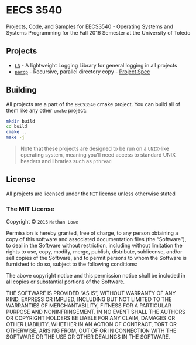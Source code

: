 # EECS 3540
Projects, Code, and Samples for EECS3540 - Operating Systems and Systems Programming
for the Fall 2016 Semester at the University of Toledo

## Projects
* [`L3`](L3/README.md) - A lightweight Logging Library for general logging in all projects
* [`parcp`](parcp/README.md) - Recursive, parallel directory copy - [Project Spec](Assignments/01_Parallel_File_Copy.pdf)

## Building
All projects are a part of the `EECS3540` cmake project. You can build all of
them like any other `cmake` project:

```bash
mkdir build
cd build
cmake ..
make -j
```

> Note that these projects are designed to be run on a `UNIX`-like operating system,
  meaning you'll need access to standard UNIX headers and libraries such as `pthread`

## License
All projects are licensed under the `MIT` license unless otherwise stated

### The MIT License
Copyright © `2016` `Nathan Lowe`

Permission is hereby granted, free of charge, to any person
obtaining a copy of this software and associated documentation
files (the “Software”), to deal in the Software without
restriction, including without limitation the rights to use,
copy, modify, merge, publish, distribute, sublicense, and/or sell
copies of the Software, and to permit persons to whom the
Software is furnished to do so, subject to the following
conditions:

The above copyright notice and this permission notice shall be
included in all copies or substantial portions of the Software.

THE SOFTWARE IS PROVIDED “AS IS”, WITHOUT WARRANTY OF ANY KIND,
EXPRESS OR IMPLIED, INCLUDING BUT NOT LIMITED TO THE WARRANTIES
OF MERCHANTABILITY, FITNESS FOR A PARTICULAR PURPOSE AND
NONINFRINGEMENT. IN NO EVENT SHALL THE AUTHORS OR COPYRIGHT
HOLDERS BE LIABLE FOR ANY CLAIM, DAMAGES OR OTHER LIABILITY,
WHETHER IN AN ACTION OF CONTRACT, TORT OR OTHERWISE, ARISING
FROM, OUT OF OR IN CONNECTION WITH THE SOFTWARE OR THE USE OR
OTHER DEALINGS IN THE SOFTWARE.
